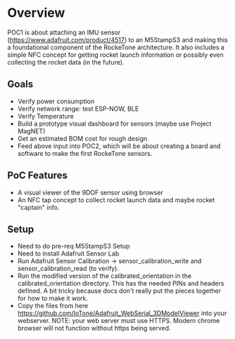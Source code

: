 # Overview

POC1 is about attaching an IMU sensor (https://www.adafruit.com/product/4517) to an M5StampS3 and making this a foundational component of the RockeTone architecture.  It also includes a simple NFC concept for getting rocket launch information or possibly even collecting the rocket data (in the future).

## Goals

- Verify power consumption
- Verify network range: test ESP-NOW, BLE
- Verify Temperature
- Build a prototype visual dashboard for sensors (maybe use Project MagNET)
- Get an estimated BOM cost for rough design
- Feed above input into POC2, which will be about creating a board and software to make the first RockeTone sensors.

## PoC Features

- A visual viewer of the 9DOF sensor using browser
- An NFC tap concept to collect rocket launch data and maybe rocket "captain" info.

## Setup

- Need to do pre-req M5StampS3 Setup
- Need to install Adafruit Sensor Lab
- Run Adafruit Sensor Calibration -> sensor_calibration_write and sensor_calibration_read (to verify).
- Run the modified version of the calibrated_orientation in the calibrated_orientation directory.  This has the needed PINs and headers defined.  A bit tricky because docs don't really put the pieces together for how to make it work.
- Copy the files from here https://github.com/IoTone/Adafruit_WebSerial_3DModelViewer into your webserver.  NOTE: your web server must use HTTPS.  Modern chrome browser will not function without https being served.
